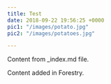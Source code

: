 ```yaml
---
title: Test
date: 2018-09-22 19:56:25 +0000
pic1: "/images/potato.jpg"
pic2: "/images/potatoes.jpg"

---
```

Content from _index.md file.

Content added in Forestry.